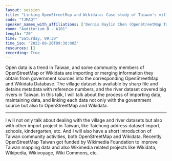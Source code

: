 ```yaml
---
layout: session
title: "Linking OpenStreetMap and Wikidata: Case study of Taiwan's villages and river dataset"
code: "TJMAQT"
speaker_names_with_affiliations: ['Dennis Raylin Chen (OpenStreetMap Taiwan)']
room: "Auditorium B - A101"
length: "20"
time: "Saturday, 09:30"
time_iso: "2022-08-20T09:30:00Z"
resources: []
recording: True
---
```


Open data is a trend in Taiwan, and some community members of OpenStreetMap or Wikidata are importing or merging information they obtain from government sources into the corresponding OpenStreetMap and Wikidata Database. The village dataset is available by sharp file and detains metadata with reference numbers, and the river dataset covered big rivers in Taiwan. In this talk, I will talk about the process of importing data, maintaining data, and linking each data not only with the government source but also to OpenStreetMap and Wikidata.

<hr>

I will not only talk about dealing with the village and river datasets but also with other import project in Taiwan, like Taichung address dataset import, schools, kindergarten, etc. And I will also have a short introduction of Taiwan community activities, both OpenStreetMap and Wikidata. Recently OpenStreetMap Taiwan got funded by Wikimedia Foundation to improve Taiwan mapping data and also Wikimedia related projects like Wikidata, Wikipedia, Wikivoyage, Wiki Commons, etc.

